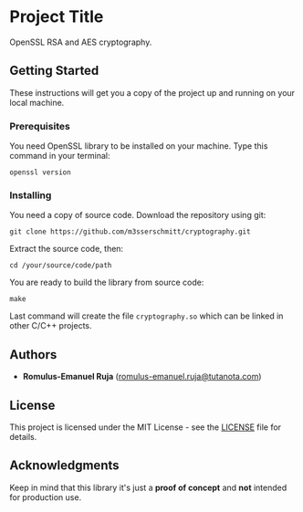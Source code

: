 # Project Title

OpenSSL RSA and AES cryptography.

## Getting Started

These instructions will get you a copy of the project up and running on your local machine.

### Prerequisites

You need OpenSSL library to be installed on your machine. Type this command in your terminal:

`openssl version`

### Installing

You need a copy of source code. Download the repository using git:

`git clone https://github.com/m3sserschmitt/cryptography.git`

Extract the source code, then:

`cd /your/source/code/path`

You are ready to build the library from source code:

`make`

Last command will create the file `cryptography.so` which can be linked in other
C/C++ projects.

## Authors

* **Romulus-Emanuel Ruja** (romulus-emanuel.ruja@tutanota.com)

## License

This project is licensed under the MIT License - see the [LICENSE](LICENSE) file for details.

## Acknowledgments

Keep in mind that this library it's just a **proof of concept** and **not** intended for production use.